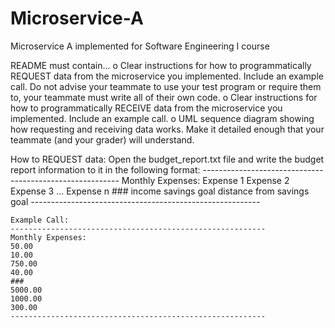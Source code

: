 # Microservice-A
Microservice A implemented for Software Engineering I course

README must contain...
o	Clear instructions for how to programmatically REQUEST data from the microservice you implemented. Include an example call. Do not advise your teammate to use your test program or require them to, your teammate must write all of their own code.
o	Clear instructions for how to programmatically RECEIVE data from the microservice you implemented. Include an example call.
o	UML sequence diagram showing how requesting and receiving data works. Make it detailed enough that your teammate (and your grader) will understand.

How to REQUEST data:
    Open the budget_report.txt file and write the budget report information to it in the following
    format:
    ---------------------------------------------------------
    Monthly Expenses:
    Expense 1
    Expense 2
    Expense 3
    ...
    Expense n
    ###
    income
    savings goal
    distance from savings goal
    ---------------------------------------------------------

    Example Call:
    ---------------------------------------------------------
    Monthly Expenses:
    50.00
    10.00
    750.00
    40.00
    ###
    5000.00
    1000.00
    300.00
    ---------------------------------------------------------



    
